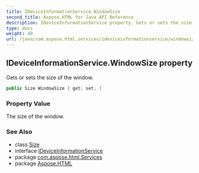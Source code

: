 ```yaml
---
title: IDeviceInformationService.WindowSize
second_title: Aspose.HTML for Java API Reference
description: IDeviceInformationService property. Gets or sets the size of the window
type: docs
weight: 40
url: /java/com.aspose.html.services/ideviceinformationservice/windowsize/
---
```

## IDeviceInformationService.WindowSize property

Gets or sets the size of the window.

```java
public Size WindowSize { get; set; }
```

### Property Value

The size of the window.

### See Also

* class [Size](../../../com.aspose.html.drawing/size/)
* interface [IDeviceInformationService](../)
* package [com.aspose.html.Services](../../ideviceinformationservice/)
* package [Aspose.HTML](../../../)
